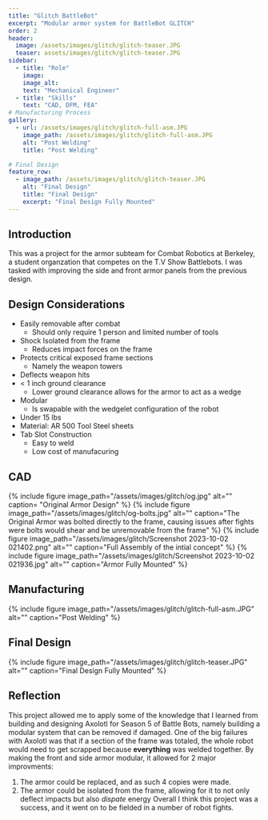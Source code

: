 ```yaml
---
title: "Glitch BattleBot"
excerpt: "Modular armor system for BattleBot GLITCH"
order: 2
header:
  image: /assets/images/glitch/glitch-teaser.JPG
  teaser: assets/images/glitch/glitch-teaser.JPG
sidebar:
  - title: "Role"
    image: 
    image_alt: 
    text: "Mechanical Engineer"
  - title: "Skills"
    text: "CAD, DFM, FEA"
# Manufacturing Process
gallery:
  - url: /assets/images/glitch/glitch-full-asm.JPG
    image_path: /assets/images/glitch/glitch-full-asm.JPG
    alt: "Post Welding"
    title: "Post Welding"

# Final Design
feature_row:
  - image_path: /assets/images/glitch/glitch-teaser.JPG
    alt: "Final Design"
    title: "Final Design"
    excerpt: "Final Design Fully Mounted"
---
```


## Introduction
  This was a project for the armor subteam for Combat Robotics at Berkeley, a student organzation that competes on the T.V Show Battlebots. I was tasked with improving the side and front armor panels from the previous design. 

## Design Considerations
- Easily removable after combat
  - Should only require 1 person and limited number of tools
- Shock Isolated from the frame
  - Reduces impact forces on the frame
- Protects critical exposed frame sections
  - Namely the weapon towers
- Deflects weapon hits
- < 1 inch ground clearance
  - Lower ground clearance allows for the armor to act as a wedge
- Modular
  - Is swapable with the wedgelet configuration of the robot
- Under 15 lbs
- Material: AR 500 Tool Steel sheets
- Tab Slot Construction
  - Easy to weld
  - Low cost of manufacuring

## CAD
{% include figure image_path="/assets/images/glitch/og.jpg" alt="" caption= "Original Armor Design" %}
{% include figure image_path="/assets/images/glitch/og-bolts.jpg" alt="" caption="The Original Armor was bolted directly to the frame, causing issues after fights were bolts would shear and be unremovable from the frame" %}
{% include figure image_path="/assets/images/glitch/Screenshot 2023-10-02 021402.png" alt="" caption="Full Assembly of the intial concept" %}
{% include figure image_path="/assets/images/glitch/Screenshot 2023-10-02 021936.jpg" alt="" caption="Armor Fully Mounted" %}

## Manufacturing
{% include figure image_path="/assets/images/glitch/glitch-full-asm.JPG" alt="" caption="Post Welding" %}

## Final Design
{% include figure image_path="/assets/images/glitch/glitch-teaser.JPG" alt="" caption="Final Design Fully Mounted" %}

## Reflection
This project allowed me to apply some of the knowledge that I learned from building and designing Axolotl for Season 5 of Battle Bots, namely building a modular system that can be removed if damaged. One of the big failures with Axolotl was that if a section of the frame was totaled, the whole robot would need to get scrapped because **everything** was welded together. By making the front and side armor modular, it allowed for 2 major improvments: 
  1. The armor could be replaced, and as such 4 copies were made. 
  2. The armor could be isolated from the frame, allowing for it to not only deflect impacts but also *dispate* energy
Overall I think this project was a success, and it went on to be fielded in a number of robot fights.